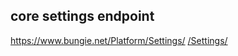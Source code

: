 ## core settings endpoint
https://www.bungie.net/Platform/Settings/
[/Settings/](https://bungie-net.github.io/#.GetCommonSettings)